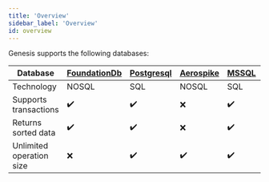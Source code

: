 ```yaml
---
title: 'Overview'
sidebar_label: 'Overview'
id: overview
---
```




Genesis supports the following databases:

| Database | [FoundationDb](/database/database-technology/foundationdb/) | [Postgresql](/database/database-technology/postgresql//) | [Aerospike](/database/database-technology/aerospike/) | [MSSQL](/database/database-technology/sql/) | [Oracle](/database/database-technology/sql/) |
| --- | --- | --- | --- | --- | --- |
| Technology | NOSQL | SQL | NOSQL | SQL | SQL |
| Supports transactions | ✔️ | ✔️ | ❌ | ✔️ | ✔ |
| Returns sorted data | ✔️ | ✔️ | ❌ | ✔️ | ✔ |
| Unlimited operation size | ❌ | ✔️ | ✔️ | ✔️ | ✔ |

